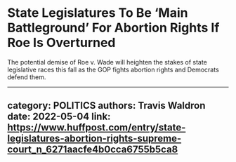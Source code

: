 # State Legislatures To Be ‘Main Battleground’ For Abortion Rights If Roe Is Overturned

The potential demise of Roe v. Wade will heighten the stakes of state legislative races this fall as the GOP fights abortion rights and Democrats defend them.

---
category: POLITICS
authors: Travis Waldron
date: 2022-05-04
link: https://www.huffpost.com/entry/state-legislatures-abortion-rights-supreme-court_n_6271aacfe4b0cca6755b5ca8
---

